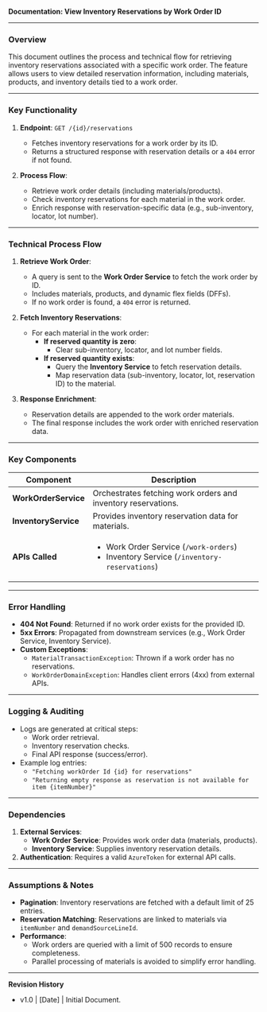 **Documentation: View Inventory Reservations by Work Order ID**

---

### **Overview**
This document outlines the process and technical flow for retrieving inventory reservations associated with a specific work order. The feature allows users to view detailed reservation information, including materials, products, and inventory details tied to a work order.

---

### **Key Functionality**
1. **Endpoint**: `GET /{id}/reservations`  
   - Fetches inventory reservations for a work order by its ID.
   - Returns a structured response with reservation details or a `404` error if not found.

2. **Process Flow**:
   - Retrieve work order details (including materials/products).
   - Check inventory reservations for each material in the work order.
   - Enrich response with reservation-specific data (e.g., sub-inventory, locator, lot number).

---

### **Technical Process Flow**
1. **Retrieve Work Order**:
   - A query is sent to the **Work Order Service** to fetch the work order by ID.
   - Includes materials, products, and dynamic flex fields (DFFs).
   - If no work order is found, a `404` error is returned.

2. **Fetch Inventory Reservations**:
   - For each material in the work order:
     - **If reserved quantity is zero**:
       - Clear sub-inventory, locator, and lot number fields.
     - **If reserved quantity exists**:
       - Query the **Inventory Service** to fetch reservation details.
       - Map reservation data (sub-inventory, locator, lot, reservation ID) to the material.

3. **Response Enrichment**:
   - Reservation details are appended to the work order materials.
   - The final response includes the work order with enriched reservation data.

---

### **Key Components**
| Component | Description |
|-----------|-------------|
| **WorkOrderService** | Orchestrates fetching work orders and inventory reservations. |
| **InventoryService** | Provides inventory reservation data for materials. |
| **APIs Called** | <ul><li>Work Order Service (`/work-orders`)</li><li>Inventory Service (`/inventory-reservations`)</li></ul> |

---

### **Error Handling**
- **404 Not Found**: Returned if no work order exists for the provided ID.
- **5xx Errors**: Propagated from downstream services (e.g., Work Order Service, Inventory Service).
- **Custom Exceptions**:
  - `MaterialTransactionException`: Thrown if a work order has no reservations.
  - `WorkOrderDomainException`: Handles client errors (4xx) from external APIs.

---

### **Logging & Auditing**
- Logs are generated at critical steps:
  - Work order retrieval.
  - Inventory reservation checks.
  - Final API response (success/error).
- Example log entries:
  - `"Fetching workOrder Id {id} for reservations"`
  - `"Returning empty response as reservation is not available for item {itemNumber}"`

---

### **Dependencies**
1. **External Services**:
   - **Work Order Service**: Provides work order data (materials, products).
   - **Inventory Service**: Supplies inventory reservation details.
2. **Authentication**: Requires a valid `AzureToken` for external API calls.

---

### **Assumptions & Notes**
- **Pagination**: Inventory reservations are fetched with a default limit of 25 entries.
- **Reservation Matching**: Reservations are linked to materials via `itemNumber` and `demandSourceLineId`.
- **Performance**: 
  - Work orders are queried with a limit of 500 records to ensure completeness.
  - Parallel processing of materials is avoided to simplify error handling.

---

**Revision History**  
- v1.0 | [Date] | Initial Document.